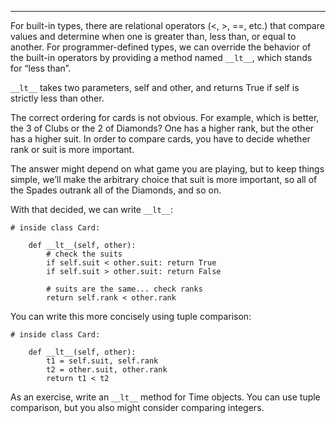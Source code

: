 ---------------

For built-in types, there are relational operators (<span>\<</span>, <span>\></span>, <span>==</span>, etc.) that compare values and determine when one is greater than, less than, or equal to another. For programmer-defined types, we can override the behavior of the built-in operators by providing a method named `__lt__`, which stands for “less than”.

`__lt__` takes two parameters, <span>self</span> and <span>other</span>, and returns <span>True</span> if <span>self</span> is strictly less than <span>other</span>.

The correct ordering for cards is not obvious. For example, which is better, the 3 of Clubs or the 2 of Diamonds? One has a higher rank, but the other has a higher suit. In order to compare cards, you have to decide whether rank or suit is more important.

The answer might depend on what game you are playing, but to keep things simple, we’ll make the arbitrary choice that suit is more important, so all of the Spades outrank all of the Diamonds, and so on.

With that decided, we can write `__lt__`:

    # inside class Card:

        def __lt__(self, other):
            # check the suits
            if self.suit < other.suit: return True
            if self.suit > other.suit: return False

            # suits are the same... check ranks
            return self.rank < other.rank

You can write this more concisely using tuple comparison:

    # inside class Card:

        def __lt__(self, other):
            t1 = self.suit, self.rank
            t2 = other.suit, other.rank
            return t1 < t2

As an exercise, write an `__lt__` method for Time objects. You can use tuple comparison, but you also might consider comparing integers.


